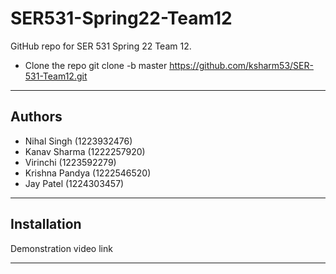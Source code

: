 # SER531-Spring22-Team12

GitHub repo for SER 531 Spring 22 Team 12.

* Clone the repo git clone -b master https://github.com/ksharm53/SER-531-Team12.git


--------------------------------------------------------------------------------------------------------------------------------------------
Authors
--------------------------------------------------------------------------------------------------------------------------------------------
- Nihal Singh (1223932476)
- Kanav Sharma (1222257920)
- Virinchi (1223592279)
- Krishna Pandya (1222546520)
- Jay Patel (1224303457)

--------------------------------------------------------------------------------------------------------------------------------------------
Installation
--------------------------------------------------------------------------------------------------------------------------------------------
Demonstration video link



 --------------------------------------------------------------------------------------------------------------------------------------------
